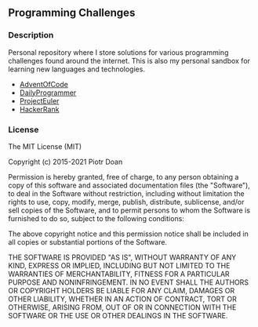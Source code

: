 Programming Challenges
-----------------------------

### Description

Personal repository where I store solutions for various programming challenges found around the internet. This is also my personal sandbox for learning new languages and technologies.

* [AdventOfCode](https://adventofcode.com/)
* [DailyProgrammer](https://reddit.com/r/dailyprogrammer/)
* [ProjectEuler](https://projecteuler.net/)
* [HackerRank](https://hackerrank.com/)

### License

The MIT License (MIT)

Copyright (c) 2015-2021 Piotr Doan

Permission is hereby granted, free of charge, to any person obtaining a copy
of this software and associated documentation files (the "Software"), to deal
in the Software without restriction, including without limitation the rights
to use, copy, modify, merge, publish, distribute, sublicense, and/or sell
copies of the Software, and to permit persons to whom the Software is
furnished to do so, subject to the following conditions:

The above copyright notice and this permission notice shall be included in all
copies or substantial portions of the Software.

THE SOFTWARE IS PROVIDED "AS IS", WITHOUT WARRANTY OF ANY KIND, EXPRESS OR
IMPLIED, INCLUDING BUT NOT LIMITED TO THE WARRANTIES OF MERCHANTABILITY,
FITNESS FOR A PARTICULAR PURPOSE AND NONINFRINGEMENT. IN NO EVENT SHALL THE
AUTHORS OR COPYRIGHT HOLDERS BE LIABLE FOR ANY CLAIM, DAMAGES OR OTHER
LIABILITY, WHETHER IN AN ACTION OF CONTRACT, TORT OR OTHERWISE, ARISING FROM,
OUT OF OR IN CONNECTION WITH THE SOFTWARE OR THE USE OR OTHER DEALINGS IN THE
SOFTWARE.
